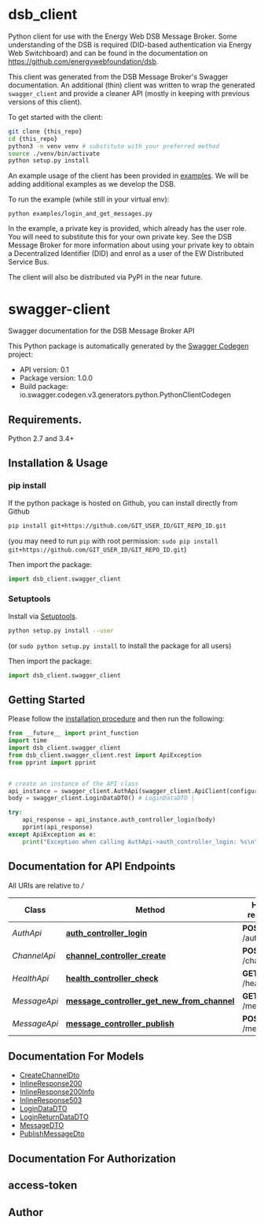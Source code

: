 # dsb_client

Python client for use with the Energy Web DSB Message Broker. Some understanding
of the DSB is required (DID-based authentication via Energy Web Switchboard) and
can be found in the documentation on https://github.com/energywebfoundation/dsb.

This client was generated from the DSB Message Broker's Swagger documentation.
An additional (thin) client was written to wrap the generated `swagger_client`
and provide a cleaner API (mostly in keeping with previous versions of this
client).

To get started with the client:
```sh
git clone {this_repo}
cd {this_repo}
python3 -m venv venv # substitute with your preferred method
source ./venv/bin/activate
python setup.py install
```

An example usage of the client has been provided in [examples](./examples). We
will be adding additional examples as we develop the DSB.

To run the example (while still in your virtual env):
```
python examples/login_and_get_messages.py
```

In the example, a private key is provided, which already has the user role. You
will need to substitute this for your own private key. See the DSB Message Broker
for more information about using your private key to obtain a Decentralized
Identifier (DID) and enrol as a user of the EW Distributed Service Bus.

The client will also be distributed via PyPI in the near future.

# swagger-client
Swagger documentation for the DSB Message Broker API

This Python package is automatically generated by the [Swagger Codegen](https://github.com/swagger-api/swagger-codegen) project:

- API version: 0.1
- Package version: 1.0.0
- Build package: io.swagger.codegen.v3.generators.python.PythonClientCodegen

## Requirements.

Python 2.7 and 3.4+

## Installation & Usage
### pip install

If the python package is hosted on Github, you can install directly from Github

```sh
pip install git+https://github.com/GIT_USER_ID/GIT_REPO_ID.git
```
(you may need to run `pip` with root permission: `sudo pip install git+https://github.com/GIT_USER_ID/GIT_REPO_ID.git`)

Then import the package:
```python
import dsb_client.swagger_client
```

### Setuptools

Install via [Setuptools](http://pypi.python.org/pypi/setuptools).

```sh
python setup.py install --user
```
(or `sudo python setup.py install` to install the package for all users)

Then import the package:
```python
import dsb_client.swagger_client
```

## Getting Started

Please follow the [installation procedure](#installation--usage) and then run the following:

```python
from __future__ import print_function
import time
import dsb_client.swagger_client
from dsb_client.swagger_client.rest import ApiException
from pprint import pprint


# create an instance of the API class
api_instance = swagger_client.AuthApi(swagger_client.ApiClient(configuration))
body = swagger_client.LoginDataDTO() # LoginDataDTO |

try:
    api_response = api_instance.auth_controller_login(body)
    pprint(api_response)
except ApiException as e:
    print("Exception when calling AuthApi->auth_controller_login: %s\n" % e)
```

## Documentation for API Endpoints

All URIs are relative to */*

Class | Method | HTTP request | Description
------------ | ------------- | ------------- | -------------
*AuthApi* | [**auth_controller_login**](docs/AuthApi.md#auth_controller_login) | **POST** /auth/login |
*ChannelApi* | [**channel_controller_create**](docs/ChannelApi.md#channel_controller_create) | **POST** /channel |
*HealthApi* | [**health_controller_check**](docs/HealthApi.md#health_controller_check) | **GET** /health |
*MessageApi* | [**message_controller_get_new_from_channel**](docs/MessageApi.md#message_controller_get_new_from_channel) | **GET** /message |
*MessageApi* | [**message_controller_publish**](docs/MessageApi.md#message_controller_publish) | **POST** /message |

## Documentation For Models

 - [CreateChannelDto](docs/CreateChannelDto.md)
 - [InlineResponse200](docs/InlineResponse200.md)
 - [InlineResponse200Info](docs/InlineResponse200Info.md)
 - [InlineResponse503](docs/InlineResponse503.md)
 - [LoginDataDTO](docs/LoginDataDTO.md)
 - [LoginReturnDataDTO](docs/LoginReturnDataDTO.md)
 - [MessageDTO](docs/MessageDTO.md)
 - [PublishMessageDto](docs/PublishMessageDto.md)

## Documentation For Authorization


## access-token



## Author
